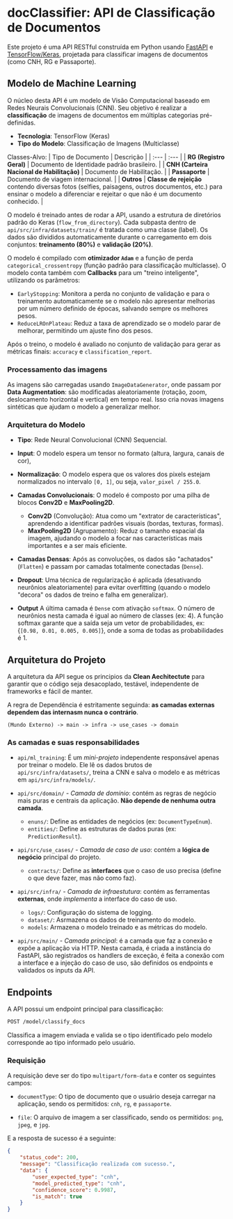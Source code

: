 # docClassifier: API de Classificação de Documentos

Este projeto é uma API RESTful construída em Python usando [FastAPI](https://fastapi.tiangolo.com/) e [TensorFlow/Keras](https://www.tensorflow.org/?hl=pt-br), projetada para classificar imagens de documentos (como CNH, RG e Passaporte).


## Modelo de Machine Learning

O núcleo desta API é um modelo de Visão Computacional baseado em Redes Neurais Convolucionais (CNN). Seu objetivo é realizar a **classificação** de imagens de documentos em múltiplas categorias pré-definidas.

* **Tecnologia**: TensorFlow (Keras)
* **Tipo do Modelo**: Classificação de Imagens (Multiclasse)

Classes-Alvo: 
| Tipo de Documento | Descrição |
| :--- | :--- |
| **RG (Registro Geral)** | Documento de Identidade padrão brasileiro. |
| **CNH (Carteira Nacional de Habilitação)** | Documento de Habilitação. |
| **Passaporte** | Documento de viagem internacional. |
| **Outros** | **Classe de rejeição** contendo diversas fotos (selfies, paisagens, outros documentos, etc.) para ensinar o modelo a diferenciar e rejeitar o que não é um documento conhecido. |

O modelo é treinado antes de rodar a API, usando a estrutura de diretórios padrão do Keras (`flow_from_directory`). Cada subpasta dentro de `api/src/infra/datasets/train/` é tratada como uma classe (label). Os dados são divididos automaticamente durante o carregamento em dois conjuntos: **treinamento (80%)** e **validação (20%)**.

O modelo é compilado com **otimizador `Adam`** e a função de perda `categorical_crossentropy` (função padrão para classificação multiclasse). O modelo conta também com **Callbacks** para um "treino inteligente", utilizando os parâmetros:
* `EarlyStopping`: Monitora a perda no conjunto de validação e para o treinamento automaticamente se o modelo não apresentar melhorias por um número definido de épocas, salvando sempre os melhores pesos.
* `ReduceLROnPlateau`: Reduz a taxa de aprendizado se o modelo parar de melhorar, permitindo um ajuste fino dos pesos.

Após o treino, o modelo é avaliado no conjunto de validação para gerar as métricas finais: `accuracy` e `classification_report`. 

### Processamento das imagens
As imagens são carregadas usando `ImageDataGenerator`, onde passam por **Data Augmentation**: são modificadas aleatoriamente (rotação, zoom, deslocamento horizontal e vertical) em tempo real. Isso cria novas imagens sintéticas que ajudam o modelo a generalizar melhor.

### Arquitetura do Modelo

* **Tipo**: Rede Neural Convolucional (CNN) Sequencial.

* **Input**: O modelo espera um tensor no formato (altura, largura, canais de cor),

* **Normalização**: O modelo espera que os valores dos pixels estejam normalizados no intervalo `[0, 1]`, ou seja, `valor_pixel / 255.0`.

* **Camadas Convolucionais**: O modelo é composto por uma pilha de blocos **Conv2D** e **MaxPooling2D**.
    * **Conv2D** (Convolução): Atua como um "extrator de características", aprendendo a identificar padrões visuais (bordas, texturas, formas).
    * **MaxPooling2D** (Agrupamento): Reduz o tamanho espacial da imagem, ajudando o modelo a focar nas características mais importantes e a ser mais eficiente.

* **Camadas Densas**: Após as convoluções, os dados são "achatados" (`Flatten`) e passam por camadas totalmente conectadas (`Dense`).

* **Dropout**: Uma técnica de regularização é aplicada (desativando neurônios aleatoriamente) para evitar overfitting (quando o modelo "decora" os dados de treino e falha em generalizar).

* **Output**  A última camada é `Dense` com ativação `softmax`. O número de neurônios nesta camada é igual ao número de classes (ex: 4). A função softmax garante que a saída seja um vetor de probabilidades, ex: {`[0.98, 0.01, 0.005, 0.005]`}, onde a soma de todas as probabilidades é 1.


## Arquitetura do Projeto

A arquitetura da API segue os principios da **Clean Aechitectute** para garantir que o código seja desacoplado, testável, independente de frameworks e fácil de manter.

A regra de Dependência é estritamente seguinda: **as camadas externas dependem das internasm nunca o contrário**.

`(Mundo Externo) -> main -> infra -> use_cases -> domain`

### As camadas e suas responsabilidades

* `api/ml_training`: É um *mini-projeto* independente responsável apenas por treinar o modelo. Ele lê os dados brutos de `api/src/infra/datasets/`, treina a CNN e salva o modelo e as métricas em `api/src/infra/models/`. 

* `api/src/domain/` - *Camada de domínio*: contém as regras de negócio mais puras e centrais da aplicação. **Não depende de nenhuma outra camada**.
    * `enuns/`: Define as entidades de negócios (ex: `DocumentTypeEnum`).
    * `entities/`: Define as estruturas de dados puras (ex: `PredictionResult`).

* `api/src/use_cases/` - *Camada de caso de uso*: contém a **lógica de negócio** principal do projeto.
    * `contracts/`: Define as **interfaces** que o caso de uso precisa (define o que deve fazer, mas não como faz).

* `api/src/infra/` - *Camada de infraestutura*: contém as ferramentas **externas**, onde *implementa* a interface do caso de uso. 
    * `logs/`: Configuração do sistema de logging.
    * `dataset/`: Asrmazena os dados de treinamento do modelo.
    * `models`: Armazena o modelo treinado e as métricas do modelo.

* `api/src/main/` - *Camada principal*: é a camada que faz a conexão e expõe a aplicação via HTTP. Nesta camada, é criada a instância do FastAPI, são registrados os handlers de exceção, é feita a conexão com a interface e a injeção do caso de uso, são definidos os endpoints e validados os inputs da API.

## Endpoints

A API possui um endpoint principal para classificação:
```bash
POST /model/classify_docs
```

Classifica a imagem enviada e valida se o tipo identificado pelo modelo corresponde ao tipo informado pelo usuário.

### Requisição

A requisição deve ser do tipo `multipart/form-data` e conter os seguintes campos:

* `documentType`: O tipo de documento que o usuário deseja carregar na aplicação, sendo os permitidos: `cnh`, `rg`, e `passaporte`.

* `file`: O arquivo de imagem a ser classificado, sendo os permitidos: `png`, `jpeg`, e `jpg`.

E a resposta de sucesso é a seguinte:

```json
{
    "status_code": 200,
    "message": "Classificação realizada com sucesso.",
    "data": {
        "user_expected_type": "cnh",
        "model_predicted_type": "cnh",
        "confidence_score": 0.9987,
        "is_match": true
    }
}
```
